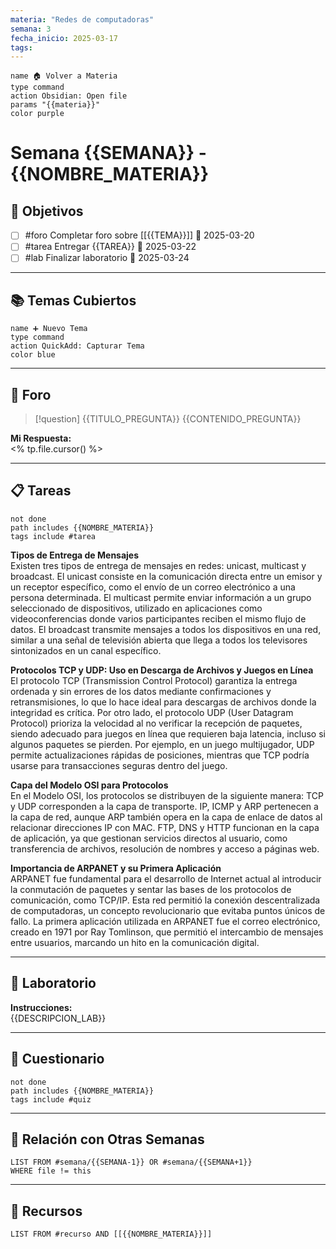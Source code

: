 ```yaml
---
materia: "Redes de computadoras"
semana: 3
fecha_inicio: 2025-03-17
tags:
---
```


```button
name 🏠 Volver a Materia
type command
action Obsidian: Open file
params "{{materia}}"
color purple
```

# Semana {{SEMANA}} - {{NOMBRE_MATERIA}}

## 🎯 **Objetivos**
- [ ] #foro Completar foro sobre [[{{TEMA}}]] 📅 2025-03-20
- [ ] #tarea Entregar {{TAREA}} 📅 2025-03-22
- [ ] #lab Finalizar laboratorio 📅 2025-03-24

---

## 📚 **Temas Cubiertos**
```button
name ➕ Nuevo Tema
type command
action QuickAdd: Capturar Tema
color blue
```


---

## 💬 **Foro**
> [!question] {{TITULO_PREGUNTA}}
> {{CONTENIDO_PREGUNTA}}

**Mi Respuesta:**  
<% tp.file.cursor() %>

---

## 📋 **Tareas**
```tasks
not done
path includes {{NOMBRE_MATERIA}}
tags include #tarea
```

**Tipos de Entrega de Mensajes**  
Existen tres tipos de entrega de mensajes en redes: unicast, multicast y broadcast. El unicast consiste en la comunicación directa entre un emisor y un receptor específico, como el envío de un correo electrónico a una persona determinada. El multicast permite enviar información a un grupo seleccionado de dispositivos, utilizado en aplicaciones como videoconferencias donde varios participantes reciben el mismo flujo de datos. El broadcast transmite mensajes a todos los dispositivos en una red, similar a una señal de televisión abierta que llega a todos los televisores sintonizados en un canal específico.

**Protocolos TCP y UDP: Uso en Descarga de Archivos y Juegos en Línea**  
El protocolo TCP (Transmission Control Protocol) garantiza la entrega ordenada y sin errores de los datos mediante confirmaciones y retransmisiones, lo que lo hace ideal para descargas de archivos donde la integridad es crítica. Por otro lado, el protocolo UDP (User Datagram Protocol) prioriza la velocidad al no verificar la recepción de paquetes, siendo adecuado para juegos en línea que requieren baja latencia, incluso si algunos paquetes se pierden. Por ejemplo, en un juego multijugador, UDP permite actualizaciones rápidas de posiciones, mientras que TCP podría usarse para transacciones seguras dentro del juego.

**Capa del Modelo OSI para Protocolos**  
En el Modelo OSI, los protocolos se distribuyen de la siguiente manera: TCP y UDP corresponden a la capa de transporte. IP, ICMP y ARP pertenecen a la capa de red, aunque ARP también opera en la capa de enlace de datos al relacionar direcciones IP con MAC. FTP, DNS y HTTP funcionan en la capa de aplicación, ya que gestionan servicios directos al usuario, como transferencia de archivos, resolución de nombres y acceso a páginas web.

**Importancia de ARPANET y su Primera Aplicación**  
ARPANET fue fundamental para el desarrollo de Internet actual al introducir la conmutación de paquetes y sentar las bases de los protocolos de comunicación, como TCP/IP. Esta red permitió la conexión descentralizada de computadoras, un concepto revolucionario que evitaba puntos únicos de fallo. La primera aplicación utilizada en ARPANET fue el correo electrónico, creado en 1971 por Ray Tomlinson, que permitió el intercambio de mensajes entre usuarios, marcando un hito en la comunicación digital.

---

## 🧪 **Laboratorio**
**Instrucciones:**  
{{DESCRIPCION_LAB}}


---

## 📝 **Cuestionario**
```tasks
not done
path includes {{NOMBRE_MATERIA}}
tags include #quiz
```

---

## 🔗 **Relación con Otras Semanas**
```dataview
LIST FROM #semana/{{SEMANA-1}} OR #semana/{{SEMANA+1}}
WHERE file != this
```

---

## 📌 **Recursos**
```dataview
LIST FROM #recurso AND [[{{NOMBRE_MATERIA}}]]
```